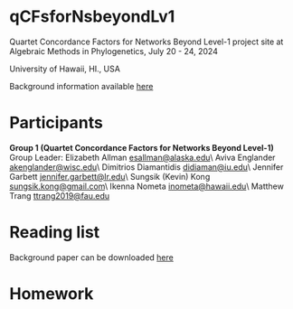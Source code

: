 # qCFsforNsbeyondLv1
Quartet Concordance Factors for Networks Beyond Level-1 project site at Algebraic Methods in Phylogenetics, July 20 - 24, 2024

University of Hawaii, HI., USA

Background information available [here](/docs/proj_intro.pdf)


# Participants

**Group 1 (Quartet Concordance Factors for Networks Beyond Level-1)**
Group Leader: Elizabeth Allman <esallman@alaska.edu>\\
Aviva Englander <akenglander@wisc.edu>\\
Dimitrios Diamantidis <didiaman@iu.edu>\\
Jennifer Garbett <jennifer.garbett@lr.edu>\\
Sungsik (Kevin) Kong <sungsik.kong@gmail.com>\\
Ikenna Nometa <inometa@hawaii.edu>\\
Matthew Trang <ttrang2019@fau.edu>

# Reading list

Background paper can be downloaded [here](https://github.com/sungsik-kong/qCFsforNsbeyondLv1/blob/main/docs/background_papers.zip)

# Homework